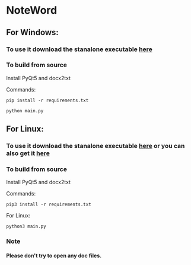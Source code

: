 # NoteWord

## For Windows:

### To use it download the stanalone executable [here](https://github.com/Harsh-0986/NoteWord/releases/download/v1.0.1/main.exe)

### To build from source

Install PyQt5 and docx2txt 

Commands:

```
pip install -r requirements.txt
```

```
python main.py
```

## For Linux:

### To use it download the stanalone executable [here](https://github.com/Harsh-0986/NoteWord/archive/refs/tags/v1.0.1.zip) or you can also get it [here](https://github.com/Harsh-0986/NoteWord/archive/refs/tags/v1.0.1.tar.gz)

### To build from source

Install PyQt5 and docx2txt 

Commands:

```
pip3 install -r requirements.txt
```

For Linux:
```
python3 main.py
```

### Note
#### Please don't try to open any doc files.
